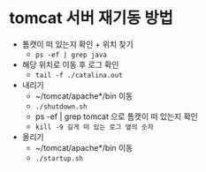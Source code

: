 # tomcat 서버 재기동 방법

- 톰캣이 떠 있는지 확인 + 위치 찾기
  - `ps -ef | grep java`  
- 해당 위치로 이동 후 로그 확인
  - `tail -f ./catalina.out`  
- 내리기
  - ~/tomcat/apache*/bin 이동
  - `./shutdown.sh`
  - ps -ef | grep tomcat 으로 톰캣이 떠 있는지 확인
  - `kill -9 길게 떠 있는 로그 옆의 숫자`
- 올리기
  - ~/tomcat/apache*/bin 이동
  - `./startup.sh`
  
